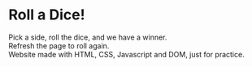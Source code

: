 # Roll a Dice!

Pick a side, roll the dice, and we have a winner.
</br>
Refresh the page to roll again.
</br>
Website made with HTML, CSS, Javascript and DOM, just for practice.

